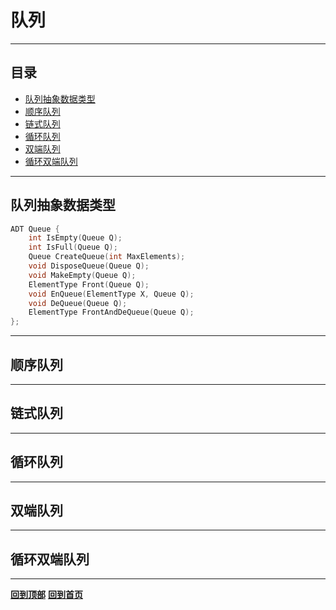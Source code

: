 # 队列

----

## 目录
<!-- vim-markdown-toc GFM -->

* [队列抽象数据类型](#队列抽象数据类型)
* [顺序队列](#顺序队列)
* [链式队列](#链式队列)
* [循环队列](#循环队列)
* [双端队列](#双端队列)
* [循环双端队列](#循环双端队列)

<!-- vim-markdown-toc -->

----

## 队列抽象数据类型
```c
ADT Queue {
    int IsEmpty(Queue Q);
    int IsFull(Queue Q);
    Queue CreateQueue(int MaxElements);
    void DisposeQueue(Queue Q);
    void MakeEmpty(Queue Q);
    ElementType Front(Queue Q);
    void EnQueue(ElementType X, Queue Q);
    void DeQueue(Queue Q);
    ElementType FrontAndDeQueue(Queue Q);
};
```

----

## 顺序队列

----

## 链式队列

----

## 循环队列

----

## 双端队列

----

## 循环双端队列

----

**[回到顶部](#队列)**
**[回到首页](https://github.com/zhengqijun0121/Data-Structures-and-Algorithm-Analysis-in-C)**

<!-- EOF -->

